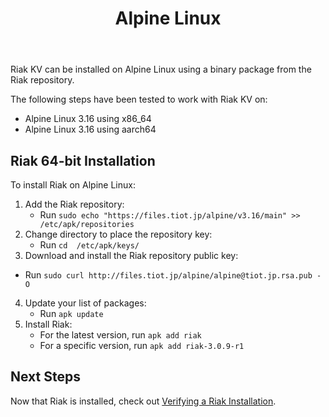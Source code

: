 ﻿---
title_supertext: "Installing on"
title: "Alpine Linux"
description: "installing Riak on Alpine Linux"
project: "riak_kv"
project_version: "3.0.9"
lastmod: 2021-11-12T00:00:00-00:00
sitemap:
  priority: 0.2
menu:
  riak_kv-3.0.9:
    name: "Alpine Linux"
    identifier: "installing_alpine_linux"
    weight: 301
    parent: "installing"
toc: true
since: 3.0.9
version_history:
  in: "3.0.9+"
aliases:
  - /riak/3.0.9/ops/building/installing/installing-on-alpine-linux
  - /riak/kv/3.0.9/ops/building/installing/installing-on-alpine-linux
  - /riak/3.0.9/installing/alpine-linux/
  - /riak/kv/3.0.9/installing/alpine-linux/
---

[security index]: {{<baseurl>}}riak/kv/3.0.9/using/security/
[install source erlang]: {{<baseurl>}}riak/kv/3.0.9/setup/installing/source/erlang
[install verify]: {{<baseurl>}}riak/kv/3.0.9/setup/installing/verify

Riak KV can be installed on Alpine Linux using a binary
package from the Riak repository.

The following steps have been tested to work with Riak KV on:

* Alpine Linux 3.16 using x86_64
* Alpine Linux 3.16 using aarch64

## Riak 64-bit Installation

To install Riak on Alpine Linux:

1. Add the Riak repository:
   * Run `sudo echo "https://files.tiot.jp/alpine/v3.16/main" >> /etc/apk/repositories`
2. Change directory to place the repository key:
   * Run `cd  /etc/apk/keys/`
3.  Download and install the Riak repository public key:
   * Run `sudo curl http://files.tiot.jp/alpine/alpine@tiot.jp.rsa.pub -O`
4. Update your list of packages:
   * Run `apk update`
5. Install Riak:
   * For the latest version, run `apk add riak`
   * For a specific version, run `apk add riak-3.0.9-r1`

## Next Steps

Now that Riak is installed, check out [Verifying a Riak Installation][install verify].
